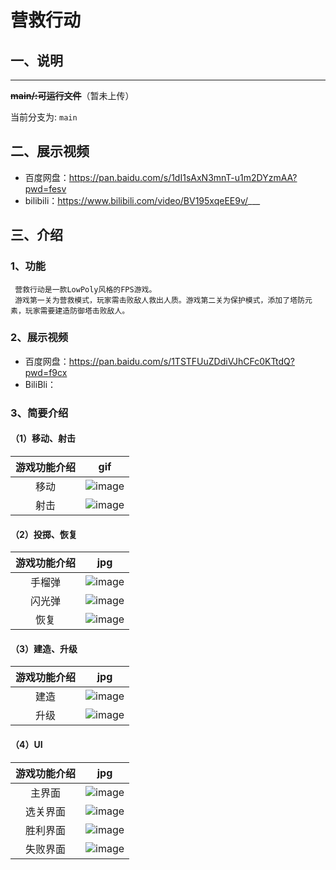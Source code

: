 # 营救行动
## 一、说明
___

 **~~main/:可运行文件~~**（暂未上传）

当前分支为: `main`
## 二、展示视频
* 百度网盘：https://pan.baidu.com/s/1dI1sAxN3mnT-u1m2DYzmAA?pwd=fesv   <br>
* bilibili：https://www.bilibili.com/video/BV195xqeEE9v/___
 ## 三、介绍
### 1、功能
     营救行动是一款LowPoly风格的FPS游戏。
     游戏第一关为营救模式，玩家需击败敌人救出人质。游戏第二关为保护模式，添加了塔防元素，玩家需要建造防御塔击败敌人。

### 2、展示视频
  * 百度网盘：https://pan.baidu.com/s/1TSTFUuZDdiVJhCFc0KTtdQ?pwd=f9cx
  * BiliBli：
### 3、简要介绍

#### （1）移动、射击

| 游戏功能介绍   | gif |
| :-------: | :---: | 
|   移动  | ![image](https://github.com/ColdPlayll/Gif/blob/main/ResqueOperation/move.gif?raw=true) |
|   射击  | ![image](https://github.com/ColdPlayll/Gif/blob/main/ResqueOperation/shoot.gif?raw=true) |

#### （2）投掷、恢复
| 游戏功能介绍   | jpg |
| :-------: | :---: | 
|   手榴弹  | ![image](https://github.com/ColdPlayll/Gif/blob/main/ResqueOperation/bomb.gif?raw=true) |
|   闪光弹  | ![image](https://github.com/ColdPlayll/Gif/blob/main/ResqueOperation/flash.gif?raw=true) |
|   恢复  | ![image](https://github.com/ColdPlayll/Gif/blob/main/ResqueOperation/restore.gif?raw=true) |
#### （3）建造、升级
| 游戏功能介绍   | jpg |
| :-------: | :---: | 
|   建造  | ![image](https://github.com/ColdPlayll/Gif/blob/main/ResqueOperation/build.jpg?raw=true) |
|   升级  | ![image](https://github.com/ColdPlayll/Gif/blob/main/ResqueOperation/leve.jpg?raw=true) |
#### （4）UI
| 游戏功能介绍   | jpg |
| :-------: | :---: | 
|   主界面  | ![image](https://github.com/ColdPlayll/Gif/blob/main/ResqueOperation/main.jpg?raw=true) |
|   选关界面  | ![image](https://github.com/ColdPlayll/Gif/blob/main/ResqueOperation/select.jpg?raw=true) |
|   胜利界面  | ![image](https://github.com/ColdPlayll/Gif/blob/main/ResqueOperation/victory.jpg?raw=true) |
|   失败界面  | ![image](https://github.com/ColdPlayll/Gif/blob/main/ResqueOperation/dead.jpg?raw=true) |


